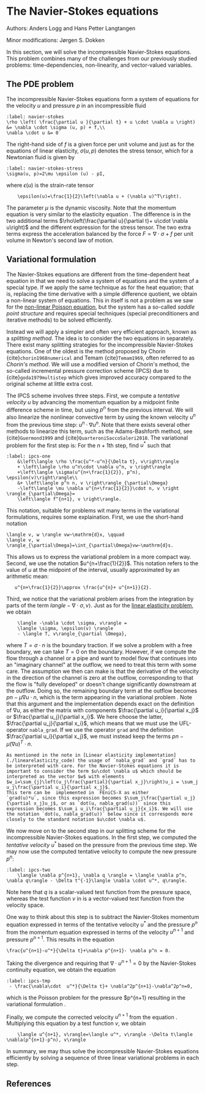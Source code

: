 # The Navier-Stokes equations
Authors: Anders Logg and Hans Petter Langtangen

Minor modifications: Jørgen S. Dokken

In this section, we will solve the incompressible Navier-Stokes equations. This problem combines many of the challenges from our previously studied problems: time-dependencies, non-linearity, and vector-valued variables.

## The PDE problem

The incompressible Navier-Stokes equations form a system of equations for the velocity $u$ and pressure $p$ in an  incompressible fluid
```{math}
:label: navier-stokes
\rho \left( \frac{\partial u }{\partial t} + u \cdot \nabla u \right) &= \nabla \cdot \sigma (u, p) + f,\\
\nabla \cdot u &= 0 
```
The right-hand side of $f$ is a given force per unit volume and just as for the equations of linear elasticity, $\sigma(u,p)$ denotes the stress tensor, which for a Newtonian fluid is given by
```{math}
:label: navier-stokes-stress
\sigma(u, p)=2\mu \epsilon (u) - pI,
```
where $\epsilon(u)$ is the strain-rate tensor
```{math}
    \epsilon(u)=\frac{1}{2}\left(\nabla u + (\nabla u)^T\right).
```
The parameter $\mu$ is the dynamic viscosity. Note that the momentum equation [](navier-stokes) is very similar to the elasticity equation [](elasticity-PDE). The difference is in the two additional terms $\rho\left(\frac{\partial u}{\partial t}+ u\cdot \nabla u\right)$ and the different expression for the stress tensor. The two extra terms express the acceleration balanced by the force $F=\nabla \cdot \sigma + f$ per unit volume in Newton's second law of motion.

## Variational formulation
The Navier-Stokes equations are different from the time-dependent heat equation in that we need to solve a system of equations and the system of a special type. If we apply the same technique as for the heat equation; that is, replacing the time derivative with a simple difference quotient, we obtain a non-linear system of equations. This in itself is not a problem as we saw for the [non-linear Poisson equation](./nonlinpoisson.md), but the system has a so-called *saddle point structure* and requires special techniques (special preconditioners and iterative methods) to be solved efficiently.

Instead we will apply a simpler and often very efficient approach, known as a *splitting method*. The idea is to consider the two equations in [](navier-stokes) separately. There exist many splitting strategies for the incompressible Navier-Stokes equations. One of the oldest is the method proposed by Chorin {cite}`chorin1968numerical` and Temam {cite}`Temam1969`, often referred to as *Chorin's method*. We will use a modified version of Chorin's method, the so-called incremental pressure correction scheme (IPCS) due to {cite}`goda1979multistep` which gives improved accuracy compared to the original scheme at little extra cost.

The IPCS scheme involves three steps. First, we compute a *tentative velocity $u$* by advancing the momentum equation by a midpoint finite difference scheme in time, but using $p^n$ from the previous interval. We will also linearize the nonlinear convective term by using the known velocity $u^n$ from the previous time step: $u^n\cdot \nabla u^n$. Note that there exists several other methods to linearize this term, such as the Adams-Bashforth method, see {cite}`Guermond1999` and {cite}`QuarteroniSaccoSaleri2010`. The variational problem for the first step is: For the $n+1$th step, find $u^*$ such that
```{math}
:label: ipcs-one
    &\left\langle \rho \frac{u^*-u^n}{\Delta t}, v\right\rangle
    + \left\langle \rho u^n\cdot \nabla u^n, v \right\rangle
    +\left\langle \sigma(u^{n+\frac{1}{2}}, p^n), \epsilon(v)\right\rangle\\
    &+ \left\langle p^n n, v \right\rangle_{\partial\Omega}
    -\left\langle \mu \nabla u^{n+\frac{1}{2}}\cdot n, v \right \rangle_{\partial\Omega}=
    \left\langle f^{n+1}, v \right\rangle.
```
This notation, suitable for problems wit many terms in the variational formulations, requires some explaination. 
First, we use the short-hand notation
```{math}
\langle v, w \rangle vw~\mathrm{d}x, \qquad
\langle v, w \rangle_{\partial\Omega}=\int_{\partial\Omega}vw~\mathrm{d}s.
```
This allows us to express the variational problem in a more compact way. Second, we use the notation $u^{n+\frac{1}{2}}$. This notation refers to the value of $u$ at the midpoint of the interval, usually approximated by an arithmetic mean:
```{math}
   u^{n+\frac{1}{2}}\approx \frac{u^{n}+ u^{n+1}}{2}.
```
Third, we notice that the variational problem [](ipcs-one) arises from the integration by parts of the term 
$langle -\nabla \cdot \sigma, v\rangle$. Just as for the [linear elasticity problem](./linearelasticity.md), we obtain
```{math}
    \langle -\nabla \cdot \sigma, v\rangle =
    \langle \sigma, \epsilon(v) \rangle 
    - \langle T, v\rangle_{\partial \Omega},
```
where $T=\sigma \cdot n$ is the boundary traction. If we solve a problem with a free boundary, we can take $T=0$ on the boundary. However, if we compute the flow through a channel or a pipe and want to model flow that continues into an "imaginary channel" at the outflow, we need to treat this term with some care. 
The assumption we then can make is that the derivative of the velocity in the direction of the channel is zero at the outflow, corresponding to that the flow is "fully developed" or doesn't change significantly downstream at the outflow.
Doing so, the remaining boundary term at the outflow becomes 
$pn - \mu \nabla u \cdot n$, which is the term appearing in the variational problem [](ipcs-one). Note that this argument and the implementation depends exact on the definition of $\nabla u$, as either the  matrix with components $\frac{\partial u_i}{\partial x_j}$ or $\frac{\partial u_j}{\partial x_i}$.
We here choose the  latter, $\frac{\partial u_j}{\partial x_i}$,
which means that we must use the UFL-operator `nabla_grad`. If we use the operator `grad` and the definition $\frac{\partial u_i}{\partial x_j}$, we must instead keep the terms $pn-\mu(\nabla u)^T \cdot n$.

```{note}
As mentioned in the note in [Linear elasticity implementation](./linearelasticity_code) the usage of `nabla_grad` and `grad` has to be interpreted with care. For the Navier-Stokes equations it is important to consider the term $u\cdot \nabla u$ which should be interpreted as the vector $w$ with elements
$w_i=\sum_{j}\left(u_j\frac{\partial}{\partial x_j}\right)u_i = \sum_j u_j\frac{\partial u_i}{\partial x_j}$. 
This term can be  implemented in  FEniCS-X as either 
`grad(u)*u`, since this expression becomes $\sum_j\frac{\partial u_j}{\partial x_j}u_j$, or as `dot(u, nabla_grad(u))` since this 
expression becomes $\sum_i u_i\frac{\partial u_j}{x_i}$. We will use the notation `dot(u, nabla_grad(u))` below since it corresponds more closely to the standard notation $u\cdot \nabla u$.
```

We now move on to the second step in  our splitting scheme for the incompressible Navier-Stokes equations. In the first step, we computed the *tentative velocity* $u^*$ based on the pressure from the previous time step. 
We may now use the computed tentative velocity to compute the new pressure $p^n$:
```{math}
:label: ipcs-two
    \langle \nabla p^{n+1}, \nabla q \rangle = \langle \nabla p^n, \nabla q\rangle - \Delta t^{-1}\langle \nabla \cdot u^*, q\rangle.
```
Note here that $q$ is a scalar-valued test function from the pressure space, whereas the test function $v$ in [](ipcs-one) is a vector-valued test function from the velocity space.

One way to think about this step is to subtract the Navier-Stokes momentum equation [](navier-stokes) expressed in terms of the tentative velocity $u^*$ and the pressure $p^n$ from the momentum equation expressed in terms of the velocity $u^{n+1}$ and pressure $p^{n+1}$. This results in the equation
```{math}
\frac{u^{n+1}-u^*}{\Delta t}+\nabla p^{n+1}- \nabla p^n = 0.
```
Taking the divergence and requiring that $\nabla \cdot u^{n+1}=0$ by the Navier-Stokes continuity equation, we obtain the equation
```{math}
:label: ipcs-tmp
 - \frac{\nabla\cdot  u^*}{\Delta t}+ \nabla^2p^{n+1}-\nabla^2p^n=0,
```
which is the Poisson problem for the pressure $p^{n+1} resulting in the variational formulation [](ipcs-two).

Finally, we compute the corrected velocity $u^{n+1}$ from the equation [](ipcs-tmp). Multiplying this equation by a test function $v$, we obtain
```{math}
    \langle u^{n+1}, v\rangle=\langle u^*, v\rangle -\Delta t\langle \nabla(p^{n+1}-p^n), v\rangle
```

In summary, we may thus solve the incompressible Navier-Stokes equations efficiently by solving a sequence of three linear variational problems in each step.

## References
```{bibliography} bib_ns.bib
```